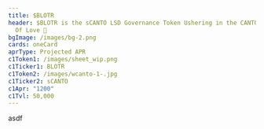 ```yaml
---
title: $BLOTR
header: $BLOTR is the sCANTO LSD Governance Token Ushering in the CANTO Summer
  Of Love 🤑
bgImage: /images/bg-2.png
cards: oneCard
aprType: Projected APR
c1Token1: /images/sheet_wip.png
c1Ticker1: BLOTR
c1Token2: /images/wcanto-1-.jpg
c1Ticker2: sCANTO
c1Apr: "1200"
c1Tvl: 50,000
---
```

a﻿sdf